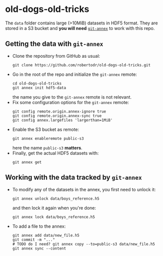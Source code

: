 # old-dogs-old-tricks

The `data` folder contains large (>10MiB) datasets in HDF5 format. They are
stored in a S3 bucket and **you will need**
[`git-annex`](https://git-annex.branchable.com/) to work with this repo.

## Getting the data with `git-annex`

* Clone the repository from GitHub as usual:
  ```
  git clone https://github.com/robertodr/old-dogs-old-tricks.git
  ```
* Go in the root of the repo and initialize the `git-annex` remote:
  ```
  cd old-dogs-old-tricks
  git annex init hdf5-data
  ```
  the name you give to the `git-annex` remote is not relevant.
* Fix some configuration options for the `git-annex` remote:
  ```
  git config remote.origin.annex-ignore true
  git config remote.origin.annex-sync true
  git config annex.largefiles 'largerthan=1MiB'
  ```
* Enable the S3 bucket as remote:
  ```
  git annex enableremote public-s3
  ```
  here the name `public-s3` **matters**.
* Finally, get the actual HDF5 datasets with:
  ```
  git annex get
  ```
  
## Working with the data tracked by `git-annex`

* To modify any of the datasets in the annex, you first need to unlock it:
  ```
  git annex unlock data/boys_reference.h5 
  ```
  and then lock it again when you're done:
  ```
  git annex lock data/boys_reference.h5
  ```
* To add a file to the annex:
  ```
  git annex add data/new_file.h5
  git commit -m "..."
  # TODO do I need? git annex copy --to=public-s3 data/new_file.h5 
  git annex sync --content
  ```

